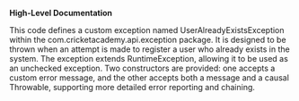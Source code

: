 **High-Level Documentation**

This code defines a custom exception named UserAlreadyExistsException within the com.cricketacademy.api.exception package. It is designed to be thrown when an attempt is made to register a user who already exists in the system. The exception extends RuntimeException, allowing it to be used as an unchecked exception. Two constructors are provided: one accepts a custom error message, and the other accepts both a message and a causal Throwable, supporting more detailed error reporting and chaining.